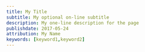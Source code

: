 ```yaml
---
title: My Title
subtitle: My optional on-line subtitle
description: My one-line description for the page
publishdate: 2017-05-24
attribution: My Name
keywords: [keyword1,keyword2]
---
```



